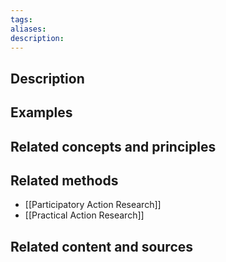 ```yaml
---
tags: 
aliases: 
description:
---
```


## Description


## Examples 


## Related concepts and principles


## Related methods
- [[Participatory Action Research]]
- [[Practical Action Research]]

## Related content and sources
